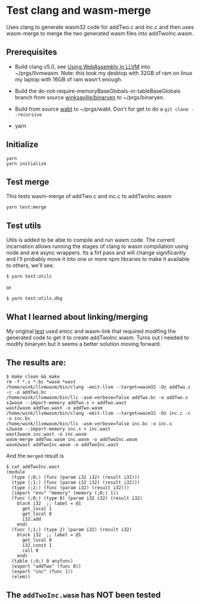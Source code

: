 # Test clang and wasm-merge
Uses clang to generate wasm32 code for addTwo.c and inc.c
and then uses wasm-merge to merge the two generated wasm
files into addTwoInc.wasm.

## Prerequisites
- Build clang v5.0, see [Using WebAssembly in LLVM](https://gist.github.com/yurydelendik/4eeff8248aeb14ce763e) into ~/prgs/llvmwasm.
Note: this took my desktop with 32GB of ram on linux my laptop with 16GB of ram wasn't enough.

- Build the do-not-require-memoryBaseGlobals-or-tableBaseGlobals branch from
source [winksaville/binaryen](https://github.com/winksaville/binaryen)
to ~/prgs/binaryen.

- Build from source [wabt](https://github.com/WebAssembly/wabt) to
~/prgs/wabt. Don't for get to do a `git clone --recursive`

- yarn

## Initialize
```
yarn
yarn initialize
```

## Test merge
This tests wasm-merge of addTwo.c and inc.c to addTwoInc.wasm
```
yarn test:merge
```

## Test utils
Utils is added to be able to compile and run wasm code.
The current incarnation allows running the stages of
clang to wasm compiliation using node and are async wrappers.
Its a firt pass and will change significantly and I'll probably
move it into one or more npm libraries to make it available
to others, we'll see.
```
$ yarn test:utils
```
or
```
$ yarn test:utils.dbg
```

## What I learned about linking/merging
My original [test](https://github.com/winksaville/test-emcc-and-wasm-link) used
emcc and wasm-link that required modifing the generated code to get it to
create addTwoInc.wasm. Turns out I needed to modify binaryen but it seems
a better solution moving forward.

## The results are:
```
$ make clean && make
rm -f *.s *.bc *wasm *wast
/home/wink/llvmwasm/bin/clang -emit-llvm --target=wasm32 -Oz addTwo.c -c -o addTwo.bc
/home/wink/llvmwasm/bin/llc -asm-verbose=false addTwo.bc -o addTwo.s
s2wasm --import-memory addTwo.s > addTwo.wast
wast2wasm addTwo.wast -o addTwo.wasm
/home/wink/llvmwasm/bin/clang -emit-llvm --target=wasm32 -Oz inc.c -c -o inc.bc
/home/wink/llvmwasm/bin/llc -asm-verbose=false inc.bc -o inc.s
s2wasm --import-memory inc.s > inc.wast
wast2wasm inc.wast -o inc.wasm
wasm-merge addTwo.wasm inc.wasm -o addTwoInc.wasm
wasm2wast addTwoInc.wasm -o addTwoInc.wast
```
And the `merged` result is
```
$ cat addTwoInc.wast
(module
  (type (;0;) (func (param i32 i32) (result i32)))
  (type (;1;) (func (param i32 i32) (result i32)))
  (type (;2;) (func (param i32) (result i32)))
  (import "env" "memory" (memory (;0;) 1))
  (func (;0;) (type 0) (param i32 i32) (result i32)
    block i32  ;; label = @1
      get_local 1
      get_local 0
      i32.add
    end)
  (func (;1;) (type 2) (param i32) (result i32)
    block i32  ;; label = @1
      get_local 0
      i32.const 1
      call 0
    end)
  (table (;0;) 0 anyfunc)
  (export "addTwo" (func 0))
  (export "inc" (func 1))
  (elem))
```

## The `addTwoInc.wasm` has NOT been tested

